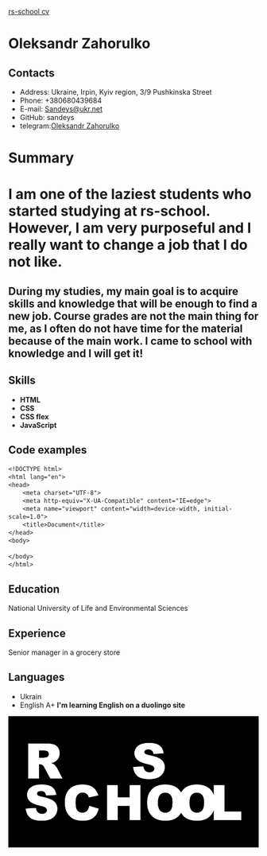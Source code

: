 [rs-school cv](https://Sandeys.github.io/rsschool-cv/)
# **Oleksandr Zahorulko**
## Contacts
* Address: Ukraine, Irpin, Kyiv region, 3/9 Pushkinska Street
* Phone: +380680439684
* E-mail: [Sandeys@ukr.net](https://mail.ukr.net/desktop#msglist/f0/p0)
* GitHub: sandeys
* telegram:[Oleksandr Zahorulko](https://web.telegram.org/k/)

# Summary
I am one of the laziest students who started studying at rs-school. However, I am very purposeful and I really want to change a job that I do not like.
======
During my studies, my main goal is to acquire skills and knowledge that will be enough to find a new job. Course grades are not the main thing for me, as I often do not have time for the material because of the main work. I came to school with knowledge and I will get it!
------

## Skills
* **HTML**
* **CSS**
* **CSS flex**
* **JavaScript**

## Code examples

```
<!DOCTYPE html>
<html lang="en">
<head>
    <meta charset="UTF-8">
    <meta http-equiv="X-UA-Compatible" content="IE=edge">
    <meta name="viewport" content="width=device-width, initial-scale=1.0">
    <title>Document</title>
</head>
<body>
    
</body>
</html>
```
## Education
National University of Life and Environmental Sciences

## Experience
Senior manager in a grocery store

## Languages
* Ukrain
* English A+
**I'm learning English on a duolingo site**

![icon](https://github.com/Sandeys/rsschool-cv/blob/gh-pages/rs_school-og.png)